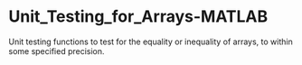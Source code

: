 # Unit_Testing_for_Arrays-MATLAB
Unit testing functions to test for the equality or inequality of arrays, to within some specified precision.
